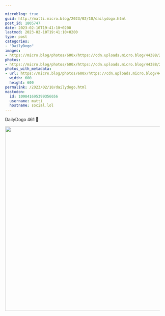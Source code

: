 ```yaml
---

microblog: true
guid: http://matti.micro.blog/2023/02/10/dailydogo.html
post_id: 1805747
date: 2023-02-10T19:41:10+0200
lastmod: 2023-02-10T19:41:10+0200
type: post
categories:
- "DailyDogo"
images:
- https://micro.blog/photos/600x/https://cdn.uploads.micro.blog/44388/2023/bcc0ac1078.jpg
photos:
- https://micro.blog/photos/600x/https://cdn.uploads.micro.blog/44388/2023/bcc0ac1078.jpg
photos_with_metadata:
- url: https://micro.blog/photos/600x/https://cdn.uploads.micro.blog/44388/2023/bcc0ac1078.jpg
  width: 600
  height: 600
permalink: /2023/02/10/dailydogo.html
mastodon:
  id: 109841695399356656
  username: matti
  hostname: social.lol
---
```

DailyDogo 461 🐶

<img src="/media/uploads/2023/bcc0ac1078.jpg" width="600" height="600" alt="" />
